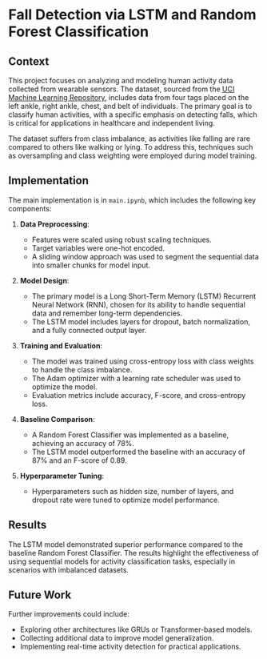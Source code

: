 # Fall Detection via LSTM and Random Forest Classification

## Context
This project focuses on analyzing and modeling human activity data collected from wearable sensors. The dataset, sourced from the [UCI Machine Learning Repository](https://archive.ics.uci.edu/dataset/196/localization+data+for+person+activity), includes data from four tags placed on the left ankle, right ankle, chest, and belt of individuals. The primary goal is to classify human activities, with a specific emphasis on detecting falls, which is critical for applications in healthcare and independent living.

The dataset suffers from class imbalance, as activities like falling are rare compared to others like walking or lying. To address this, techniques such as oversampling and class weighting were employed during model training.

## Implementation
The main implementation is in `main.ipynb`, which includes the following key components:

1. **Data Preprocessing**:
   - Features were scaled using robust scaling techniques.
   - Target variables were one-hot encoded.
   - A sliding window approach was used to segment the sequential data into smaller chunks for model input.

2. **Model Design**:
   - The primary model is a Long Short-Term Memory (LSTM) Recurrent Neural Network (RNN), chosen for its ability to handle sequential data and remember long-term dependencies.
   - The LSTM model includes layers for dropout, batch normalization, and a fully connected output layer.

3. **Training and Evaluation**:
   - The model was trained using cross-entropy loss with class weights to handle the class imbalance.
   - The Adam optimizer with a learning rate scheduler was used to optimize the model.
   - Evaluation metrics include accuracy, F-score, and cross-entropy loss.

4. **Baseline Comparison**:
   - A Random Forest Classifier was implemented as a baseline, achieving an accuracy of 78%.
   - The LSTM model outperformed the baseline with an accuracy of 87% and an F-score of 0.89.

5. **Hyperparameter Tuning**:
   - Hyperparameters such as hidden size, number of layers, and dropout rate were tuned to optimize model performance.

## Results
The LSTM model demonstrated superior performance compared to the baseline Random Forest Classifier. The results highlight the effectiveness of using sequential models for activity classification tasks, especially in scenarios with imbalanced datasets.

## Future Work
Further improvements could include:
- Exploring other architectures like GRUs or Transformer-based models.
- Collecting additional data to improve model generalization.
- Implementing real-time activity detection for practical applications.